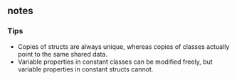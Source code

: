 ## notes

### Tips

+ Copies of structs are always unique, whereas copies of classes actually point to the same shared data.
+ Variable properties in constant classes can be modified freely, but variable properties in constant structs cannot.
